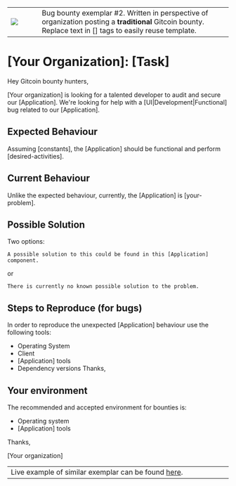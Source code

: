 <table>
<td width=100>
<img src='https://raw.githubusercontent.com/gitcoinco/gitcoinco/master/img/helmet.png'/>
</td>
<td width=800>
Bug bounty exemplar #2. Written in perspective of organization posting a <strong>traditional</strong> Gitcoin bounty. Replace text in [] tags to easily reuse template. 
</td>
</table>

# [Your Organization]: [Task]

Hey Gitcoin bounty hunters,

[Your organization] is looking for a talented developer to audit and secure our [Application]. We're looking for help with a [UI|Development|Functional] bug related to our [Application].

## Expected Behaviour

Assuming [constants], the [Application] should be functional and perform [desired-activities].

## Current Behaviour

Unlike the expected behaviour, currently, the [Application] is [your-problem].

## Possible Solution

Two options: 

```
A possible solution to this could be found in this [Application] component.
```
or
```
There is currently no known possible solution to the problem.
```

## Steps to Reproduce (for bugs)

In order to reproduce the unexpected [Application] behaviour use the following tools: 

* Operating System
* Client
* [Application] tools
* Dependency versions
Thanks,

## Your environment

The recommended and accepted environment for bounties is: 

* Operating system
* [Application] tools

Thanks,

[Your organization]

<table>
<td width=1000>
Live example of similar exemplar can be found <a href="https://gitcoin.co/issue/livepeer/livepeerjs/44/455">here</a>.
</td>
</table>
